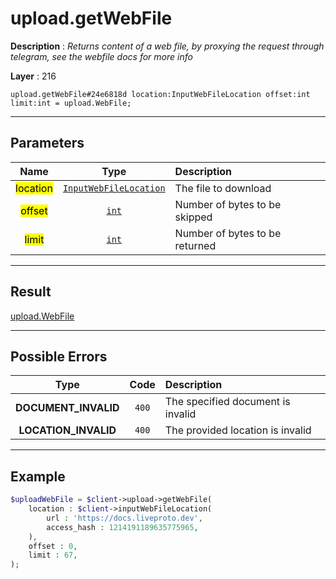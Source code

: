 # upload.getWebFile

**Description** : *Returns content of a web file, by proxying the request through telegram, see the webfile docs for more info*

**Layer** : 216

```tl
upload.getWebFile#24e6818d location:InputWebFileLocation offset:int limit:int = upload.WebFile;
```

---

## Parameters

| Name | Type | Description |
| :---: | :---: | :--- |
| <mark>location</mark> | [`InputWebFileLocation`](type/InputWebFileLocation) | The file to download |
| <mark>offset</mark> | [`int`](type/int) | Number of bytes to be skipped |
| <mark>limit</mark> | [`int`](type/int) | Number of bytes to be returned |

---

## Result

[upload.WebFile](type/upload.WebFile)

---

## Possible Errors

| Type | Code | Description |
| :---: | :---: | :--- |
| **DOCUMENT_INVALID** | `400` | The specified document is invalid |
| **LOCATION_INVALID** | `400` | The provided location is invalid |

---

## Example

```php
$uploadWebFile = $client->upload->getWebFile(
	location : $client->inputWebFileLocation(
		url : 'https://docs.liveproto.dev',
		access_hash : 1214191189635775965,
	),
	offset : 0,
	limit : 67,
);
```